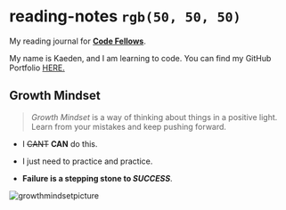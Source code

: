 # reading-notes `rgb(50, 50, 50)`
My reading journal for [**Code Fellows**](https://www.codefellows.org/).

My name is Kaeden, and I am learning to code. You can find my GitHub Portfolio [HERE.](https://github.com/KaedenOC)

## Growth Mindset

> *Growth Mindset* is a way of thinking about things in a positive light. Learn from your mistakes and keep pushing forward.

- I ~~CANT~~ **CAN** do this. 

- I just need to practice and practice.

- **Failure is a stepping stone to _SUCCESS_**. 

![growthmindsetpicture](![image](https://user-images.githubusercontent.com/122385052/220195467-1e4d3b6d-3a53-46ce-b8f6-d07c3dbf7d1f.png)
)
